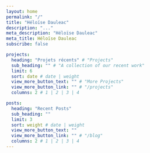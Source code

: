 ```yaml
---
layout: home
permalink: "/"
title: "Héloïse Dauleac"
description: "..."
meta_description: "Héloïse Dauleac"
meta_title: Héloïse Dauleac
subscribe: false

projects:
  heading: "Projets récents" # "Projects"
  sub_heading: "" # "A collection of our recent work"
  limit: 6
  sort: date # date | weight
  view_more_button_text: "" # "More Projects"
  view_more_button_link: "" # "/projects"
  columns: 2 # 1 | 2 | 3 | 4

posts:
  heading: "Recent Posts"
  sub_heading: ""
  limit: 3
  sort: weight # date | weight
  view_more_button_text: ""
  view_more_button_link: "" # "/blog"
  columns: 2 # 1 | 2 | 3 | 4
---
```

